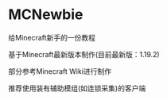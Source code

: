 # MCNewbie
给Minecraft新手的一份教程

基于Minecraft最新版本制作(目前最新版：1.19.2)

部分参考Minecraft Wiki进行制作

推荐使用装有辅助模组(如连锁采集)的客户端
